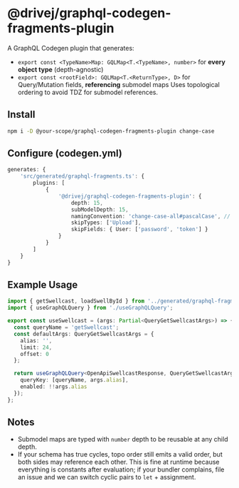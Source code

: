 # @drivej/graphql-codegen-fragments-plugin

A GraphQL Codegen plugin that generates:
- `export const <TypeName>Map: GQLMap<T.<TypeName>, number>` for **every object type** (depth-agnostic)
- `export const <rootField>: GQLMap<T.<ReturnType>, D>` for Query/Mutation fields, **referencing** submodel maps
Uses topological ordering to avoid TDZ for submodel references.

## Install
```bash
npm i -D @your-scope/graphql-codegen-fragments-plugin change-case
```

## Configure (codegen.yml)
```typescript
generates: {
    'src/generated/graphql-fragments.ts': {
        plugins: [
            {
                '@drivej/graphql-codegen-fragments-plugin': {
                    depth: 15,
                    subModelDepth: 15,
                    namingConvention: 'change-case-all#pascalCase', // <- match TS
                    skipTypes: ['Upload'],
                    skipFields: { User: ['password', 'token'] }
                }
            }
        ]
    }
}
```
## Example Usage
```typescript
import { getSwellcast, loadSwellById } from '../generated/graphql-fragments';
import { useGraphQLQuery } from './useGraphQLQuery';

export const useSwellcast = (args: Partial<QueryGetSwellcastArgs>) => {
  const queryName = 'getSwellcast';
  const defaultArgs: QueryGetSwellcastArgs = {
    alias: '',
    limit: 24,
    offset: 0
  };

  return useGraphQLQuery<OpenApiSwellcastResponse, QueryGetSwellcastArgs, typeof queryName>(queryName, getSwellcast, args, defaultArgs, {
    queryKey: [queryName, args.alias],
    enabled: !!args.alias
  });
};
```

## Notes
- Submodel maps are typed with `number` depth to be reusable at any child depth.
- If your schema has true cycles, topo order still emits a valid order, but both sides may reference each other. This is fine at runtime because everything is constants after evaluation; if your bundler complains, file an issue and we can switch cyclic pairs to `let` + assignment.
